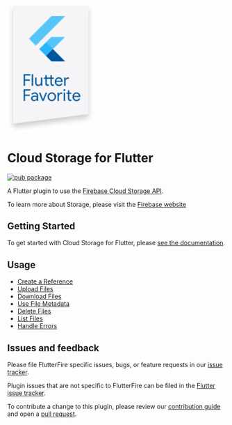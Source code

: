 [<img src="https://raw.githubusercontent.com/FirebaseExtended/flutterfire/master/resources/flutter_favorite.png" width="200" />](https://flutter.dev/docs/development/packages-and-plugins/favorites)

# Cloud Storage for Flutter
[![pub package](https://img.shields.io/pub/v/firebase_storage.svg)](https://pub.dev/packages/firebase_storage)

A Flutter plugin to use the [Firebase Cloud Storage API](https://firebase.google.com/docs/storage/).

To learn more about Storage, please visit the [Firebase website](https://firebase.google.com/products/storage)

## Getting Started

To get started with Cloud Storage for Flutter, please [see the documentation](https://firebase.flutter.dev/docs/storage/overview).

## Usage

* [Create a Reference](https://firebase.google.com/docs/storage/flutter/create-reference)
* [Upload Files](https://firebase.google.com/docs/storage/flutter/upload-files)
* [Download Files](https://firebase.google.com/docs/storage/flutter/download-files)
* [Use File Metadata](https://firebase.google.com/docs/storage/flutter/file-metadata)
* [Delete Files](https://firebase.google.com/docs/storage/flutter/delete-files)
* [List Files](https://firebase.google.com/docs/storage/flutter/list-files)
* [Handle Errors](https://firebase.google.com/docs/storage/flutter/handle-errors)

## Issues and feedback

Please file FlutterFire specific issues, bugs, or feature requests in our [issue tracker](https://github.com/FirebaseExtended/flutterfire/issues/new).

Plugin issues that are not specific to FlutterFire can be filed in the [Flutter issue tracker](https://github.com/flutter/flutter/issues/new).

To contribute a change to this plugin,
please review our [contribution guide](https://github.com/FirebaseExtended/flutterfire/blob/master/CONTRIBUTING.md)
and open a [pull request](https://github.com/FirebaseExtended/flutterfire/pulls).
